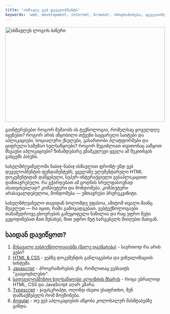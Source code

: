 ```yaml
---
title: 'ისწავლე ვებ დეველოპმენტი'
keywords: 'web, development, internet, browser, პროგრამირება, დეველოპმენტი, ვებ დეველოპმენტიმ ჯავასკრიპტი, HTML, CSS, TypeScript, Angular'
---
```


<img style="width: 100%; height: 300px; object-fit: cover; margin: 1rem auto; display: block" src="/assets/images/banner.jpg" alt="ისწავლეს ლოგოს ბანერი">

გაინტერესებთ როგორ მუშაობს ის ტექნოლოგია, რომელსაც ყოველდღე იყენებთ?
როგორ არის აწყობილი თქვენი საყვარელი საიტები და აპლიკაციები, სოციალური ქსელები, გასართობი პლატფორმები და ციფრული სამუშაო ხელსაწყოები?
როგორ შეგიძლიათ თვითონაც ააწყოთ მსგავსი აპლიკაციები?
წინამდებარე გზამკვლევი ყველა ამ შეკითხვას გასცემს პასუხს.

სახელმძღვანელოში ნაბიჯ-ნაბიჯ ისწავლით ფრონტ-ენდ ვებ დეველოპმენტის ფუნდამენტებს,
ყველაზე ელემენტარული HTML დოკუმენტიდან დაწყებული, სუპერ-ინტერაქციული ვებაპლიკაციით დამთავრებული.
რა გჭირდებათ ამ ცოდნის სრულფასოვნად ასათვისებლად? კომპიუტერი და მონდომება.
კომპიუტერი არასავალდებულოა, მონდომება — უმთავრესი პრერეკვიზიტი.

სახელმძღვანელო თავიდან ბოლომდე უფასოა, ამიტომ თვალი მაინც შეავლეთ — რა იცით, რაში გამოგადგებათ.
ვებტექნოლოგიები თანამედროვე ცხოვრების განუყოფელი ნაწილია და რაც უფრო მეტი გეცოდინებათ მათ შესახებ,
მით უფრო მეტ სარგებელს მიიღებთ მათგან.

## საიდან დავიწყოთ?

1. [შესავალი ვებტექნოლოგიებში (მალე დაემატება)](/) - საერთოდ რა არის ვები?
1. [HTML & CSS](/doc/guides/html-css) - ვებზე დოკუმენტის განლაგებისა და ვიზუალიზაციის სისტემა.
1. [Javascript](/doc/guides/javascript) - პროგრამირების ენა, რომლითაც ვებსაიტს "გააცოცხლებთ".
1. [სადეველოპმენტო ხელსაწყოები კლიენტის მხარეს](doc/guides/client-side-tools) - როცა უბრალოდ HTML, CSS და JavaScript აღარ კმარა.
1. [Typescript](/doc/guides/typescript) - ჯავასკრიპტი, ოღონდ ისეთი უსაფრთხო, შენ დამსაქმებელს რომ მოეწონება.
1. [Angular](/doc/guides/angular) - თუ ვებ აპლიკაციების აწყობა კოლოსალურ მასშტაბებზე გინდა.
